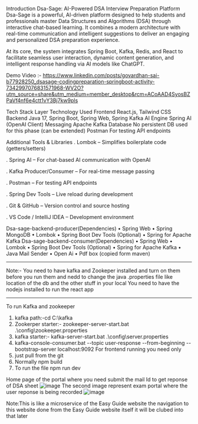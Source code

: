 ﻿Introduction   Dsa-Sage: AI-Powered DSA Interview Preparation Platform
Dsa-Sage is a powerful, AI-driven platform designed to help students and professionals master Data Structures and Algorithms (DSA) through interactive chat-based learning. It combines a modern architecture with real-time communication and intelligent suggestions to deliver an engaging and personalized DSA preparation experience.

At its core, the system integrates Spring Boot, Kafka, Redis, and React to facilitate seamless user interaction, dynamic content generation, and intelligent response handling via AI models like ChatGPT.

Demo Video :- https://www.linkedin.com/posts/govardhan-sai-b77928250_dsasage-codingpreparation-springboot-activity-7342997076831571968-WV2O?utm_source=share&utm_medium=member_desktop&rcm=ACoAAD4SyosBZPaVf4nf6e4ctt1vY3Bj7kw9pls

 Tech Stack
Layer         Technology Used
Frontend      React.js, Tailwind CSS
Backend       Java 17, Spring Boot, Spring Web, Spring Kafka
AI Engine     Spring AI (OpenAI Client)
Messaging     Apache Kafka
Database      No persistent DB used for this phase (can be extended)
Postman       For testing API endpoints

                             
 Additional Tools & Libraries
. Lombok – Simplifies boilerplate code (getters/setters)

. Spring AI – For chat-based AI communication with OpenAI

. Kafka Producer/Consumer – For real-time message passing

. Postman – For testing API endpoints

. Spring Dev Tools – Live reload during development

. Git & GitHub – Version control and source hosting

. VS Code / IntelliJ IDEA – Development environment

Dsa-sage-backend-producer(Dependencies)
• Spring Web
• Spring MongoDB
• Lombok
• Spring Boot Dev Tools   (Optional)
• Spring for Apache Kafka
Dsa-sage-backend-consumer(Dependencies)	
• Spring Web
• Lombok
• Spring Boot Dev Tools   (Optional)
• Spring for Apache Kafka
• Java Mail Sender
• Open Ai
• Pdf box (copied form maven)
***********************************************************************************************************************************************************************************************
Note:- You need to have kafka and Zookeper installed and turn on them before you run them and nedd to change the java .properties file like location of the db and the other stuff in your local
You need to have the nodejs installed to run the react app
************************************************************************************************************************************************************************************************
To run Kafka and zookeeper
1. kafka path:-cd C:\kafka
2. Zookerper starter:- zookeeper-server-start.bat .\config\zookeeper.properties
3. kafka starter:- kafka-server-start.bat .\config\server.properties
4. kafka-console-consumer.bat --topic user-response --from-beginning --bootstrap-server localhost:9092
For frontend running you need only 
1. just pull from the git
2. Normally npm build
3. To run the file npm run dev

Home page of the portal where you need submit the mail Id to get reponse of DSA sheet
![image](https://github.com/user-attachments/assets/8ba3912e-6668-4156-969d-040129ca6b70)
The second image represent exam portal where the user reponse is being recorded
![image](https://github.com/user-attachments/assets/debf26a1-3032-4393-9e0a-725088da189c)


Note:This is like a microservice of the Easy Guide website the navigation to this website done from the Easy Guide website itself it will be clubed into that later


